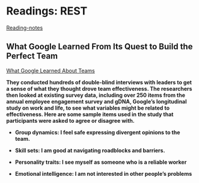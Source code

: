 # Readings: REST

[Reading-notes](https://odehyazan.github.io/reading-notes/)

## What Google Learned From Its Quest to Build the Perfect Team

[What Google Learned About Teams](https://odehyazan.github.io/reading-notes/201/class-14b)

**They conducted hundreds of double-blind interviews with leaders to get a sense of what they thought drove team effectiveness. The researchers then looked at existing survey data, including over 250 items from the annual employee engagement survey and gDNA, Google’s longitudinal study on work and life, to see what variables might be related to effectiveness. Here are some sample items used in the study that participants were asked to agree or disagree with.**

- **Group dynamics: I feel safe expressing divergent opinions to the team.**

- **Skill sets: I am good at navigating roadblocks and barriers.**

- **Personality traits: I see myself as someone who is a reliable worker**

- **Emotional intelligence: I am not interested in other people’s problems**